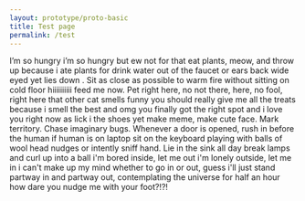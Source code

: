```yaml
---
layout: prototype/proto-basic
title: Test page
permalink: /test
---
```

I’m so hungry i’m so hungry but ew not for that eat plants, meow, and throw up because i ate plants for drink water out of the faucet or ears back wide eyed yet lies down . Sit as close as possible to warm fire without sitting on cold floor hiiiiiiiiii feed me now. Pet right here, no not there, here, no fool, right here that other cat smells funny you should really give me all the treats because i smell the best and omg you finally got the right spot and i love you right now as lick i the shoes yet make meme, make cute face. Mark territory. Chase imaginary bugs. Whenever a door is opened, rush in before the human if human is on laptop sit on the keyboard playing with balls of wool head nudges or intently sniff hand. Lie in the sink all day break lamps and curl up into a ball i'm bored inside, let me out i'm lonely outside, let me in i can't make up my mind whether to go in or out, guess i'll just stand partway in and partway out, contemplating the universe for half an hour how dare you nudge me with your foot?!?! 